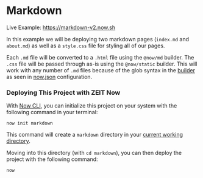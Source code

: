 # Markdown

Live Example: https://markdown-v2.now.sh

In this example we will be deploying two markdown pages (`index.md` and `about.md`) as well as a `style.css` file for styling all of our pages.

Each `.md` file will be converted to a `.html` file using the `@now/md` builder. The `.css` file will be passed through as-is using the `@now/static` builder. This will work with any number of `.md` files because of the glob syntax in the [builder](https://zeit.co/docs/v2/deployments/builders/overview/) as seen in [now.json](https://zeit.co/docs/v2/deployments/configuration) configuration.

### Deploying This Project with ZEIT Now

With [Now CLI](https://zeit.co/docs/v2/getting-started/installation), you can initialize this project on your system with the following command in your terminal:

```shell
now init markdown
```

This command will create a `markdown` directory in your [current working directory](https://en.wikipedia.org/wiki/Working_directory).

Moving into this directory (with `cd markdown`), you can then deploy the project with the following command:

```shell
now
```
